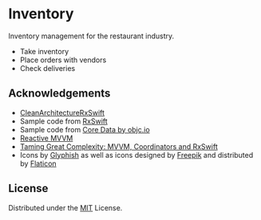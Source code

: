 #  Inventory

Inventory management for the restaurant industry.

- Take inventory
- Place orders with vendors
- Check deliveries


## Acknowledgements

- [CleanArchitectureRxSwift](https://github.com/sergdort/CleanArchitectureRxSwift)
- Sample code from [RxSwift](https://github.com/ReactiveX/RxSwift)
- Sample code from [Core Data by objc.io](https://github.com/objcio/core-data)
- [Reactive MVVM](http://www.thomasvisser.me/2017/02/09/mvvm-rx/)
- [Taming Great Complexity: MVVM, Coordinators and RxSwift](https://blog.uptech.team/taming-great-complexity-mvvm-coordinators-and-rxswift-8daf8a76e7fd)
- Icons by [Glyphish](http://glyphish.com) as well as icons designed by [Freepik](https://www.freepik.com) and distributed by [Flaticon](https://www.flaticon.com)


## License

Distributed under the [MIT](https://choosealicense.com/licenses/mit/) License.
